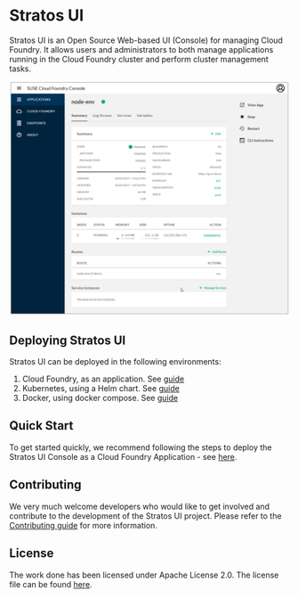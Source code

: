 # Stratos UI

Stratos UI is an Open Source Web-based UI (Console) for managing Cloud Foundry. It allows users and administrators to both manage applications running in the Cloud Foundry cluster and perform cluster management tasks.

![Stratos UI Application view](docs/images/stratos-ui.png)

## Deploying Stratos UI

Stratos UI can be deployed in the following environments:

1. Cloud Foundry, as an application. See [guide](deploy/cloud-foundry)
2. Kubernetes, using a Helm chart. See [guide](deploy/kubernetes)
3. Docker, using docker compose. See [guide](deploy/docker-compose)


## Quick Start

To get started quickly, we recommend following the steps to deploy the Stratos UI Console as a Cloud Foundry Application - see [here](deploy/cloud-foundry).

## Contributing

We very much welcome developers who would like to get involved and contribute to the development of the Stratos UI project. Please refer to the [Contributing guide](CONTRIBUTING.md) for more information.

## License

The work done has been licensed under Apache License 2.0. The license file can be found [here](LICENSE.md).

